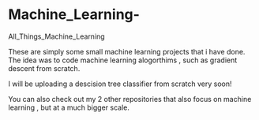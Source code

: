 # Machine_Learning-
All_Things_Machine_Learning

These are simply some small machine learning projects that i have done. The idea was to code machine learning alogorthims , such as gradient descent from scratch. 

I will be uploading a descision tree classifier from scratch very soon! 

You can also check out my 2 other repositories that also focus on machine learning , but at a much bigger scale.

